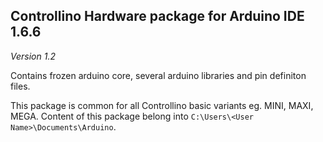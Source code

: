 ## Controllino Hardware package for Arduino IDE 1.6.6
*Version 1.2*

Contains frozen arduino core, several arduino libraries and pin definiton files.

This package is common for all Controllino basic variants eg. MINI, MAXI, MEGA.
Content of this package belong into ```C:\Users\<User Name>\Documents\Arduino```.
